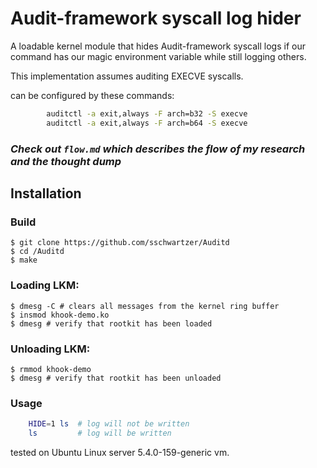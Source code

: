# Audit-framework syscall log hider
 

A loadable kernel module that hides Audit-framework syscall logs if our command has our magic environment variable while still logging others.
	
This implementation assumes auditing EXECVE syscalls.


can be configured by these commands:

```bash
		auditctl -a exit,always -F arch=b32 -S execve
		auditctl -a exit,always -F arch=b64 -S execve
```


### *Check out `flow.md` which describes the flow of my research and the thought dump*


## Installation

### Build

```shell
$ git clone https://github.com/sschwartzer/Auditd
$ cd /Auditd
$ make 
```

### Loading LKM:

```shell
$ dmesg -C # clears all messages from the kernel ring buffer
$ insmod khook-demo.ko
$ dmesg # verify that rootkit has been loaded
```

### Unloading LKM:

```shell
$ rmmod khook-demo
$ dmesg # verify that rootkit has been unloaded
```

### Usage 

```bash
    HIDE=1 ls  # log will not be written
    ls 		   # log will be written
```
tested on Ubuntu Linux server 5.4.0-159-generic vm.
